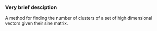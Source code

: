 ### Very brief desciption

A method for finding the number of clusters of a set of high dimensional vectors given their sine matrix.  
